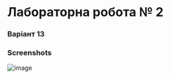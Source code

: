 # Лабораторна робота № 2
### Варіант 13
### Screenshots
![image](https://user-images.githubusercontent.com/14150731/36253506-6c502450-1250-11e8-9bdd-6612df5f6c85.png)
